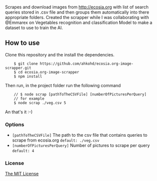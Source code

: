 Scrapes and download images from http://ecosia.org with list of search queries stored in .csv file and then groups them automatically into there appropriate folders. Created the scrapper while I was collaborating with @Emmarex on Vegetables recognition and classification Model to make a dataset to use to train the AI.

## How to use
Clone this repository and the install the dependencies.
```
    $ git clone https://github.com/ahkohd/ecosia.org-image-scrapper.git
    $ cd ecosia.org-image-scrapper
    $ npm install
```
Then run, in the project folder run the following command
```
    // $ node scrap [pathToTheCSVFile] [numberOfPicturesPerQuery]
    // for example
    $ node scrap ./veg.csv 5
```
An that's it :-)

### Options
- `[pathToTheCSVFile]`            The path to the csv file that contains queries to scrape from ecosia.org `default: ./veg.csv`
- `[numberOfPicturesPerQuery]`    Number of pictures to scrape per query `default: 4`


### License
[The MIT License](LICENSE.md)

